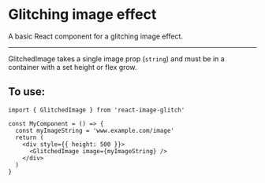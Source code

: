 # Glitching image effect

A basic React component for a glitching image effect.

---

GlitchedImage takes a single image prop (`string`) and must be in a container with a set height or flex grow.

## To use:

```tsx
import { GlitchedImage } from 'react-image-glitch'

const MyComponent = () => {
  const myImageString = 'www.example.com/image'
  return (
    <div style={{ height: 500 }}>
      <GlitchedImage image={myImageString} />
    </div>
  )
}
```
